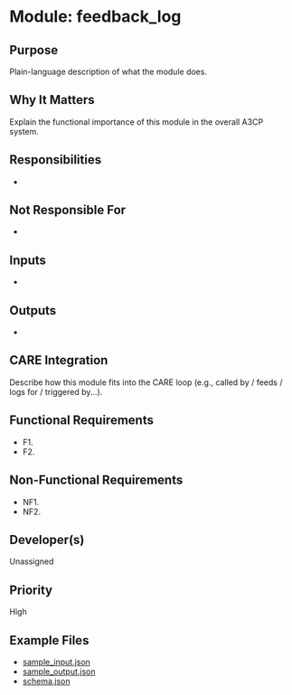 # Module: feedback_log

## Purpose
Plain-language description of what the module does.

## Why It Matters
Explain the functional importance of this module in the overall A3CP system.

## Responsibilities
- 

## Not Responsible For
- 

## Inputs
- 

## Outputs
- 

## CARE Integration
Describe how this module fits into the CARE loop (e.g., called by / feeds / logs for / triggered by...).

## Functional Requirements
- F1. 
- F2. 

## Non-Functional Requirements
- NF1. 
- NF2. 

## Developer(s)
Unassigned

## Priority
High

## Example Files
- [sample_input.json](./sample_input.json)
- [sample_output.json](./sample_output.json)
- [schema.json](./schema.json)
